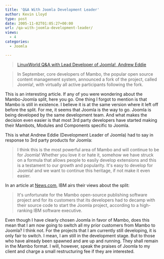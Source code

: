 ```yaml
---
title: 'Q&A With Joomla Development Leader'
author: Kevin Lloyd
type: post
date: 2005-11-02T01:05:27+00:00
url: /qa-with-joomla-development-leader/
views:
  - 4
categories:
  - Joomla

---
```

> [LinuxWorld Q&A with Lead Developer of Joomla!, Andrew Eddie][1]

> In September, core developers of Mambo, the popular open source content management system, announced a fork of the project, called Joomla!, with virtually all active participants following the fork.

This is an interesting article. If any of you were wondering about the Mambo-Joomla split, here you go. One thing I forgot to mention is that Mambo is still in existence. I believe it is at the same version where it left off before the split. For me, it seems that Joomla is the way to go. Joomla is being developed by the same development team. And what makes the decision even easier is that most 3rd party developers have started making their Mambots, Modules and Components specific to Joomla.

This is what Andrew Eddie (Development Leader of Joomla) had to say in response to 3rd party products for Joomla:

> I think this is the most powerful area of Mambo and will continue to be for Joomla! Whether you love it or hate it, somehow we have struck on a formula that allows people to easily develop extensions and this is a testament to our growth and popularity. It's easy to develop for Joomla! and we want to continue this heritage, if not make it even easier.

In an article at [News.com][2], IBM airs their views about the split:

> It's unfortunate for the Mambo open-source publishing software project and for its customers that its developers had to decamp with their source code to start the Joomla project, according to a high-ranking IBM software executive.

Even though I have clearly chosen Joomla in favor of Mambo, does this mean that I am now going to switch all my prior customers from Mambo to Joomla? I think not. For the projects that I am currently still developing, it is only fair to switch. I mean, I am still in the development stage. But to those who have already been spawned and are up and running. They shall remain in the Mambo format. I will, however, speak the praises of Joomla to my client and charge a small restructuring fee if they are interested.

 [1]: http://uk.sys-con.com/read/139435.htm
 [2]: http://news.com.com/2061-10795_3-5906784.html
